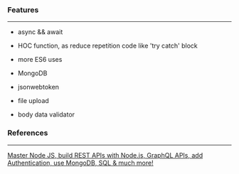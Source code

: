 ### Features
---

* async && await

* HOC function, as reduce repetition code like 'try catch' block

* more ES6 uses

* MongoDB

* jsonwebtoken

* file upload

* body data validator

### References
---

[Master Node JS, build REST APIs with Node.js, GraphQL APIs, add Authentication, use MongoDB, SQL & much more!](https://www.udemy.com/nodejs-the-complete-guide)